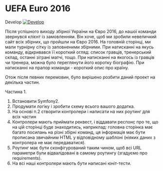 UEFA Euro 2016
========

Develop [![Develop](https://travis-ci.org/EvgenSalyakin/euro2016.svg?branch=dev)](https://travis-ci.org/EvgenSalyakin/euro2016)

Після успішного виходу збірної України на Євро 2016, до нашої команди звернувся клієнт із замовленням. Він хоче, щоб ми зробили 
невеличкий сайт всіх збірних, що пройшли на Євро 2016.
На головній сторінці, ми мали турнірну сітку із заповненими збірними. При натисканні на якусь команду, відкривався її короткий 
огляд: список гравців, тренерський склад, останні зіграні матчі, тощо. При натисканні на якогось із гравців чи тренера, можна 
було переглянути його коротку біографію. При натисканні на прапор команди - короткий опис про країну.

Отож після певних перемовин, було вирішено розбити даний проект на декілька частин.

Частина 1.

1. Встановити Symfony2.
2. Продумати логіку і зробити схему всього вашого додатка.
3. На основі п.2 створити контролери і написати на них роутинг для всіх частин
4. Контролери мають приймати реквест, і віддавати респонс про те, що на цій сторінці буде знаходитись, наприклад: головна сторінка 
має багато посилань на різні збірні команд, ця інформація має бути прописана звичайним HTML у відповідному шаблоні (ніяких даних з 
контролера не має передаватися).
5. Роутинг має бути сконфігурований таким чином, щоб всі URL параметри були відвалідовані в самому роутингу (згадуємо про 
requirements).
6. На всі наші контролери мають бути написані юніт-тести.
